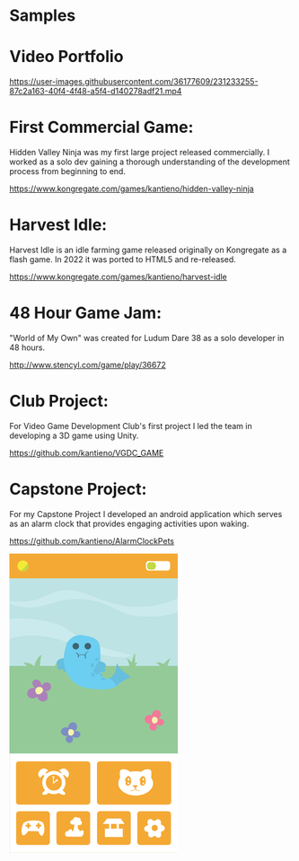 # Samples

# Video Portfolio



https://user-images.githubusercontent.com/36177609/231233255-87c2a163-40f4-4f48-a5f4-d140278adf21.mp4



# First Commercial Game: 
Hidden Valley Ninja was my first large project released commercially. I worked as a solo dev gaining a thorough understanding of the development process from beginning to end.

https://www.kongregate.com/games/kantieno/hidden-valley-ninja

# Harvest Idle: 
Harvest Idle is an idle farming game released originally  on Kongregate as a flash game. In 2022 it was ported to HTML5 and re-released. 

https://www.kongregate.com/games/kantieno/harvest-idle


# 48 Hour Game Jam:
"World of My Own" was created for Ludum Dare 38 as a solo developer in 48 hours.

http://www.stencyl.com/game/play/36672

# Club Project:
For Video Game Development Club's first project I led the team in developing a 3D game using Unity. 

https://github.com/kantieno/VGDC_GAME

# Capstone Project:
For my Capstone Project I developed an android application which serves as an alarm clock that provides engaging activities upon waking. 

https://github.com/kantieno/AlarmClockPets


<img src="https://raw.githubusercontent.com/kantieno/AlarmClockPets/master/path720.png" width="300" >
